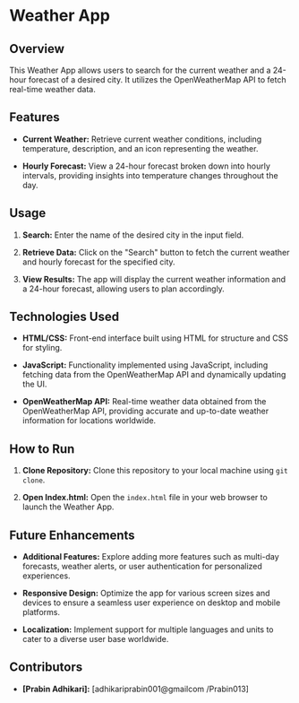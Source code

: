 # Weather App

## Overview

This Weather App allows users to search for the current weather and a 24-hour forecast of a desired city. It utilizes the OpenWeatherMap API to fetch real-time weather data.

## Features

- **Current Weather:** Retrieve current weather conditions, including temperature, description, and an icon representing the weather.
  
- **Hourly Forecast:** View a 24-hour forecast broken down into hourly intervals, providing insights into temperature changes throughout the day.
  
## Usage

1. **Search:** Enter the name of the desired city in the input field.
  
2. **Retrieve Data:** Click on the "Search" button to fetch the current weather and hourly forecast for the specified city.
  
3. **View Results:** The app will display the current weather information and a 24-hour forecast, allowing users to plan accordingly.
  
## Technologies Used

- **HTML/CSS:** Front-end interface built using HTML for structure and CSS for styling.
  
- **JavaScript:** Functionality implemented using JavaScript, including fetching data from the OpenWeatherMap API and dynamically updating the UI.
  
- **OpenWeatherMap API:** Real-time weather data obtained from the OpenWeatherMap API, providing accurate and up-to-date weather information for locations worldwide.
  
## How to Run

1. **Clone Repository:** Clone this repository to your local machine using `git clone`.
  
2. **Open Index.html:** Open the `index.html` file in your web browser to launch the Weather App.
  
## Future Enhancements

- **Additional Features:** Explore adding more features such as multi-day forecasts, weather alerts, or user authentication for personalized experiences.
  
- **Responsive Design:** Optimize the app for various screen sizes and devices to ensure a seamless user experience on desktop and mobile platforms.
  
- **Localization:** Implement support for multiple languages and units to cater to a diverse user base worldwide.

## Contributors

- **[Prabin Adhikari]:** [adhikariprabin001@gmailcom /Prabin013]

